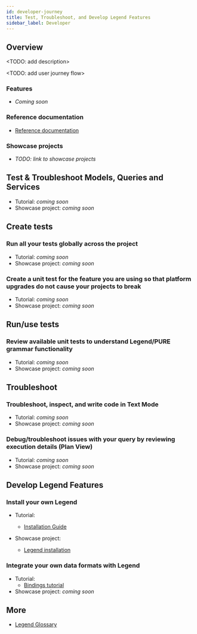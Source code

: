 ```yaml
---
id: developer-journey
title: Test, Troubleshoot, and Develop Legend Features
sidebar_label: Developer
---
```


## Overview

<TODO: add description>

<TODO: add user journey flow>

### Features
- _Coming soon_

### Reference documentation
- [Reference documentation](../reference/released-functions.md)

### Showcase projects
- _TODO: link to showcase projects_

## Test & Troubleshoot Models, Queries and Services

- Tutorial: _coming soon_
- Showcase project: _coming soon_

## Create tests

### Run all your tests globally across the project
- Tutorial: _coming soon_
- Showcase project: _coming soon_

### Create a unit test for the feature you are using so that platform upgrades do not cause your projects to break

- Tutorial: _coming soon_
- Showcase project: _coming soon_

## Run/use tests

### Review available unit tests to understand Legend/PURE grammar functionality

- Tutorial: _coming soon_
- Showcase project: _coming soon_

## Troubleshoot

### Troubleshoot, inspect, and write code in Text Mode

- Tutorial: _coming soon_
- Showcase project: _coming soon_

### Debug/troubleshoot issues with your query by reviewing execution details (Plan View)

- Tutorial: _coming soon_
- Showcase project: _coming soon_

## Develop Legend Features

### Install your own Legend

- Tutorial:
    - [Installation Guide](../getting-started/installation-guide.md) 

- Showcase project:
    - [Legend installation](../showcases/showcase-projects.md/#legend-installation)

### Integrate your own data formats with Legend

- Tutorial: 
    - [Bindings tutorial](../tutorials/studio-binding.md)
- Showcase project: _coming soon_

## More
- [Legend Glossary](../overview/legend-glossary.md)
